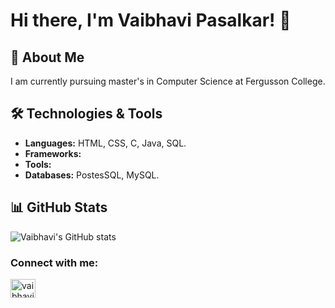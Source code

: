 # Hi there, I'm Vaibhavi Pasalkar! 👋

## 🚀 About Me

I am currently pursuing master's in Computer Science at Fergusson College.



## 🛠️ Technologies & Tools

- **Languages:** HTML, CSS, C, Java, SQL.
- **Frameworks:**
- **Tools:**
- **Databases:** PostesSQL, MySQL.

## 📊 GitHub Stats

![Vaibhavi's GitHub stats](https://github-readme-stats.vercel.app/api?username=pasalkarvaibhavi&show_icons=true&theme=swift)




<h3 align="left">Connect with me:</h3>
<p align="left">
<a href="https://www.linkedin.com/in/vaibhavi-pasalkar-0664a2319/" target="blank"><img align="center" src="https://raw.githubusercontent.com/rahuldkjain/github-profile-readme-generator/master/src/images/icons/Social/linked-in-alt.svg" alt="vaibhavi pasalkar" height="30" width="40" /></a>
</p>


